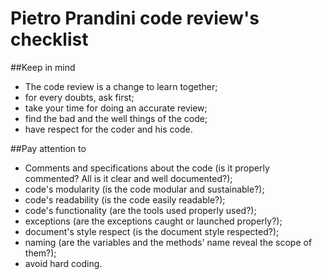 # Pietro Prandini code review's checklist

##Keep in mind
* The code review is a change to learn together;
* for every doubts, ask first;
* take your time for doing an accurate review;
* find the bad and the well things of the code;
* have respect for the coder and his code.

##Pay attention to
* Comments and specifications about the code (is it properly commented? All is it clear and well documented?);
* code's modularity (is the code modular and sustainable?);
* code's readability (is the code easily readable?);
* code's functionality (are the tools used properly used?);
* exceptions (are the exceptions caught or launched properly?);
* document's style respect (is the document style respected?);
* naming (are the variables and the methods' name reveal the scope of them?);
* avoid hard coding.
